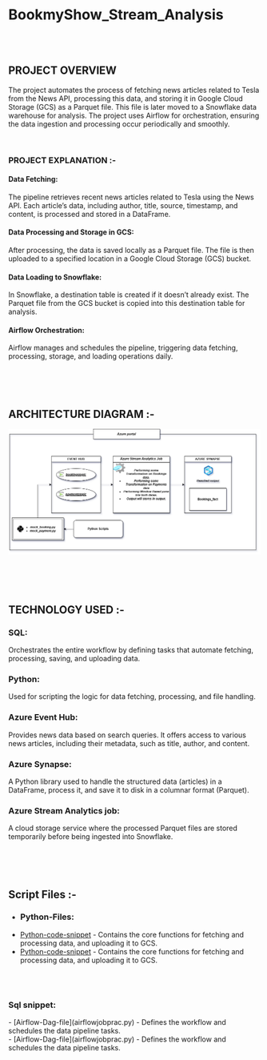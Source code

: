 # BookmyShow_Stream_Analysis


  <br>
  <br>
   

## PROJECT OVERVIEW

The project automates the process of fetching news articles related to Tesla from the News API, processing this data, and storing it in Google Cloud Storage (GCS) as a Parquet file. This file is later moved to a Snowflake data warehouse for analysis. The project uses Airflow for orchestration, ensuring the data ingestion and processing occur periodically and smoothly.

 <br>




### PROJECT EXPLANATION :-  


#### Data Fetching: 
The pipeline retrieves recent news articles related to Tesla using the News API. Each article’s data, including author, title, source, timestamp, and content, is processed and stored in a DataFrame.

#### Data Processing and Storage in GCS:

After processing, the data is saved locally as a Parquet file.
The file is then uploaded to a specified location in a Google Cloud Storage (GCS) bucket.

#### Data Loading to Snowflake:

In Snowflake, a destination table is created if it doesn’t already exist.
The Parquet file from the GCS bucket is copied into this destination table for analysis.

#### Airflow Orchestration:
Airflow manages and schedules the pipeline, triggering data fetching, processing, storage, and loading operations daily.

  
  
  
   
   
      


     

  










<br>
<br>
<br>

## ARCHITECTURE DIAGRAM :-

![Project Architecture](BookmyShow_Architecture.png)  










<br>
<br>
<br>

## TECHNOLOGY USED :-

<h3>SQL:</h3>

Orchestrates the entire workflow by defining tasks that automate fetching, processing, saving, and uploading data.


<h3>Python:</h3>

Used for scripting the logic for data fetching, processing, and file handling.

<h3>Azure Event Hub:</h3> 


Provides news data based on search queries. It offers access to various news articles, including their metadata, such as title, author, and content.


<h3>Azure Synapse:</h3>

A Python library used to handle the structured data (articles) in a DataFrame, process it, and save it to disk in a columnar format (Parquet).


<h3>Azure Stream Analytics job:</h3>

A cloud storage service where the processed Parquet files are stored temporarily before being ingested into Snowflake.



<br>
<br>
<br>



## Script Files  :-
* <h3>Python-Files: </h3>
- [Python-code-snippet](prac2.py) - Contains the core functions for fetching and processing data, and uploading it to GCS. 
  </br>
- [Python-code-snippet](prac2.py) - Contains the core functions for fetching and processing data, and uploading it to GCS. 


 </br>
 </br>
 
  <h3>Sql snippet:</h3>
 - [Airflow-Dag-file](airflowjobprac.py) -  Defines the workflow and schedules the data pipeline tasks.  
   </br>
 -  [Airflow-Dag-file](airflowjobprac.py) -  Defines the workflow and schedules the data pipeline tasks.  
  
  

  </br>
  </br>

  







